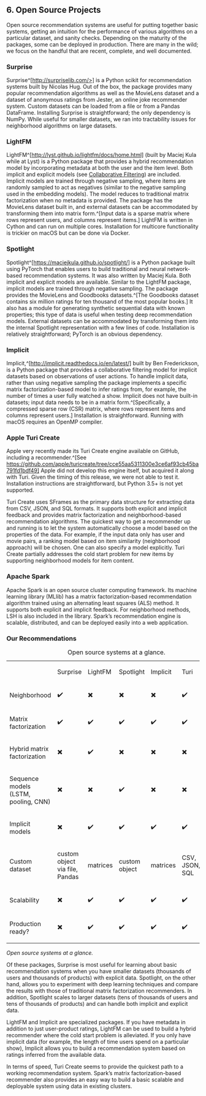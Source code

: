 ## 6. Open Source Projects

Open source recommendation systems are useful for putting together basic
systems, getting an intuition for the performance of various algorithms
on a particular dataset, and sanity checks. Depending on the maturity of
the packages, some can be deployed in production. There are many in the
wild; we focus on the handful that are recent, complete, and well
documented.

### Surprise

Surprise^[http://surpriselib.com/>] is a Python scikit for recommendation systems built by
Nicolas Hug. Out of the box, the package provides many popular
recommendation algorithms as well as
the MovieLens dataset and a dataset of anonymous ratings from Jester, an
online joke recommender system. Custom datasets can be loaded from a
file or from a Pandas DataFrame. Installing Surprise is straightforward;
the only dependency is NumPy. While useful for smaller datasets, we ran
into tractability issues for neighborhood algorithms on large datasets.

### LightFM

LightFM^[http://lyst.github.io/lightfm/docs/home.html] (built by Maciej Kula while at Lyst) is a Python package that
provides a hybrid recommendation model by incorporating metadata at both
the user and the item level. Both implicit and explicit models (see
[Collaborative Filtering](#collaborative-filtering)) are included. Implicit models are trained through
negative sampling, where items are randomly sampled to act as negatives
(similar to the negative sampling used in the embedding models). The
model reduces to traditional matrix factorization when no metadata is
provided. The package has the MovieLens dataset built in, and external
datasets can be accommodated by transforming them into matrix form.^[Input data is a sparse matrix where rows represent users, and columns represent items.]
LightFM is written in Cython and can run on multiple cores. Installation
for multicore functionality is trickier on macOS but can be done via
Docker.

### Spotlight

Spotlight^[https://maciejkula.github.io/spotlight/] is a Python package built using PyTorch that enables users
to build traditional and neural network-based recommendation systems. It
was also written by Maciej Kula. Both implicit and explicit models are
available. Similar to the LightFM package, implicit models are trained
through negative sampling. The package provides the MovieLens and
Goodbooks datasets.^[The Goodbooks dataset contains six million ratings for ten thousand of the most popular books.] It also has a module for generating synthetic sequential data with known properties; this type of data is useful when
testing deep recommendation models. External datasets can be
accommodated by transforming them into the internal Spotlight
representation with a few lines of code. Installation is relatively
straightforward; PyTorch is an obvious dependency.

### Implicit

Implicit,^[http://implicit.readthedocs.io/en/latest/] built by Ben Frederickson, is a Python package that
provides a collaborative filtering model for implicit datasets based on
observations of user actions. To handle implicit data, rather than using
negative sampling the package implements a specific matrix
factorization-based model to infer ratings from, for example, the number
of times a user fully watched a show. Implicit does not have built-in
datasets; input data needs to be in a matrix form.^[Specifically, a compressed sparse row (CSR) matrix, where rows represent items and columns represent users.] Installation is straightforward. Running with macOS requires an OpenMP compiler.

### Apple Turi Create

Apple very recently made its Turi Create engine available on GitHub,
including a recommender.^[See https://github.com/apple/turicreate/tree/cce55aa5311300e3ce6af93cb45ba791fd1bdf49] Apple did not develop this engine itself,
but acquired it along with Turi. Given the timing of this release, we
were not able to test it. Installation instructions are straightforward,
but Python 3.5+ is not yet supported.

Turi Create uses SFrames as the primary data structure for extracting
data from CSV, JSON, and SQL formats. It supports both explicit and
implicit feedback and provides matrix factorization and
neighborhood-based recommendation algorithms. The quickest way to get a
recommender up and running is to let the system automatically choose a
model based on the properties of the data. For example, if the input
data only has user and movie pairs, a ranking model based on item
similarity (neighborhood approach) will be chosen. One can also specify
a model explicitly. Turi Create partially addresses the cold start
problem for new items by supporting neighborhood models for item
content.

### Apache Spark

Apache Spark is an open source cluster computing framework. Its machine
learning library (MLlib) has a matrix factorization-based recommendation
algorithm trained using an alternating least squares (ALS) method. It
supports both explicit and implicit feedback. For neighborhood methods,
LSH is also included in the library. Spark’s recommendation engine is
scalable, distributed, and can be deployed easily into a web
application.

### Our Recommendations

<table style="width:100%;">
<caption>Open source systems at a glance.</caption>
<colgroup>
<col style="width: 14%" />
<col style="width: 14%" />
<col style="width: 14%" />
<col style="width: 14%" />
<col style="width: 14%" />
<col style="width: 14%" />
<col style="width: 14%" />
</colgroup>
<tbody>
<tr class="odd">
<td style="text-align: left;"></td>
<td style="text-align: left;"><p>Surprise</p></td>
<td style="text-align: left;"><p>LightFM</p></td>
<td style="text-align: left;"><p>Spotlight</p></td>
<td style="text-align: left;"><p>Implicit</p></td>
<td style="text-align: left;"><p>Turi</p></td>
<td style="text-align: left;"><p>Spark</p></td>
</tr>
<tr class="even">
<td style="text-align: left;"><p>Neighborhood</p></td>
<td style="text-align: left;"><p>✔️</p></td>
<td style="text-align: left;"><p>✖️</p></td>
<td style="text-align: left;"><p>✖️</p></td>
<td style="text-align: left;"><p>✖️</p></td>
<td style="text-align: left;"><p>✔️</p></td>
<td style="text-align: left;"><p>✔️</p></td>
</tr>
<tr class="odd">
<td style="text-align: left;"><p>Matrix factorization</p></td>
<td style="text-align: left;"><p>✔️</p></td>
<td style="text-align: left;"><p>✔️</p></td>
<td style="text-align: left;"><p>✔️</p></td>
<td style="text-align: left;"><p>✔️</p></td>
<td style="text-align: left;"><p>✔️</p></td>
<td style="text-align: left;"><p>✔️</p></td>
</tr>
<tr class="even">
<td style="text-align: left;"><p>Hybrid matrix factorization</p></td>
<td style="text-align: left;"><p>✖️</p></td>
<td style="text-align: left;"><p>✔️</p></td>
<td style="text-align: left;"><p>✖️</p></td>
<td style="text-align: left;"><p>✖️</p></td>
<td style="text-align: left;"><p>✖️</p></td>
<td style="text-align: left;"><p>✖️</p></td>
</tr>
<tr class="odd">
<td style="text-align: left;"><p>Sequence models (LSTM, pooling, CNN)</p></td>
<td style="text-align: left;"><p>✖️</p></td>
<td style="text-align: left;"><p>✖️</p></td>
<td style="text-align: left;"><p>✔️</p></td>
<td style="text-align: left;"><p>✖️</p></td>
<td style="text-align: left;"><p>✖️</p></td>
<td style="text-align: left;"><p>✖️</p></td>
</tr>
<tr class="even">
<td style="text-align: left;"><p>Implicit models</p></td>
<td style="text-align: left;"><p>✖️</p></td>
<td style="text-align: left;"><p>✔️</p></td>
<td style="text-align: left;"><p>✔️</p></td>
<td style="text-align: left;"><p>✔️</p></td>
<td style="text-align: left;"><p>✔️</p></td>
<td style="text-align: left;"><p>✔️</p></td>
</tr>
<tr class="odd">
<td style="text-align: left;"><p>Custom dataset</p></td>
<td style="text-align: left;"><p>custom object via file, Pandas</p></td>
<td style="text-align: left;"><p>matrices</p></td>
<td style="text-align: left;"><p>custom object</p></td>
<td style="text-align: left;"><p>matrices</p></td>
<td style="text-align: left;"><p>CSV, JSON, SQL</p></td>
<td style="text-align: left;"><p>RDD</p></td>
</tr>
<tr class="even">
<td style="text-align: left;"><p>Scalability</p></td>
<td style="text-align: left;"><p>✖️</p></td>
<td style="text-align: left;"><p>✔️</p></td>
<td style="text-align: left;"><p>✔️</p></td>
<td style="text-align: left;"><p>✔️</p></td>
<td style="text-align: left;"><p>✔️</p></td>
<td style="text-align: left;"><p>✔️</p></td>
</tr>
<tr class="odd">
<td style="text-align: left;"><p>Production ready?</p></td>
<td style="text-align: left;"><p>✖️</p></td>
<td style="text-align: left;"><p>✔️</p></td>
<td style="text-align: left;"><p>✔️</p></td>
<td style="text-align: left;"><p>✔️</p></td>
<td style="text-align: left;"><p>✔️</p></td>
<td style="text-align: left;"><p>✔️</p></td>
</tr>
</tbody>
</table>

*Open source systems at a glance.*

Of these packages, Surprise is most useful for learning about basic
recommendation systems when you have smaller datasets (thousands of
users and thousands of products) with explicit data. Spotlight, on the
other hand, allows you to experiment with deep learning techniques and
compare the results with those of traditional matrix factorization
recommenders. In addition, Spotlight scales to larger datasets (tens of
thousands of users and tens of thousands of products) and can handle
both implicit and explicit data.

LightFM and Implicit are specialized packages. If you have metadata in
addition to just user-product ratings, LightFM can be used to build a
hybrid recommender where the cold start problem is alleviated. If you
only have implicit data (for example, the length of time users spend on
a particular show), Implicit allows you to build a recommendation system
based on ratings inferred from the available data.

In terms of speed, Turi Create seems to provide the quickest path to a
working recommendation system. Spark’s matrix factorization-based
recommender also provides an easy way to build a basic scalable and
deployable system using data in existing clusters.
